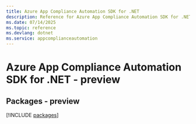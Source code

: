 ```yaml
---
title: Azure App Compliance Automation SDK for .NET
description: Reference for Azure App Compliance Automation SDK for .NET
ms.date: 07/14/2025
ms.topic: reference
ms.devlang: dotnet
ms.service: appcomplianceautomation
---
```

# Azure App Compliance Automation SDK for .NET - preview
## Packages - preview
[!INCLUDE [packages](app-compliance-automation-index.md)]
